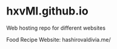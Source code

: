 # hxvMI.github.io
 Web hosting repo for different websites

 Food Recipe Website: hashirovaldivia.me/
